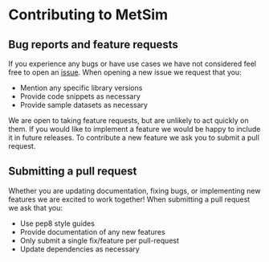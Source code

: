 # Contributing to MetSim

## Bug reports and feature requests

If you experience any bugs or have use cases we have not considered feel free to open an [issue](https://github.com/UW-Hydro/MetSim/issues).
When opening a new issue we request that you:

 * Mention any specific library versions
 * Provide code snippets as necessary
 * Provide sample datasets as necessary

We are open to taking feature requests, but are unlikely to act quickly on them.
If you would like to implement a feature we would be happy to include it in future releases.
To contribute a new feature we ask you to submit a pull request.

## Submitting a pull request

Whether you are updating documentation, fixing bugs, or implementing new features we are excited to work together!
When submitting a pull request we ask that you:

* Use pep8 style guides
* Provide documentation of any new features
* Only submit a single fix/feature per pull-request
* Update dependencies as necessary
